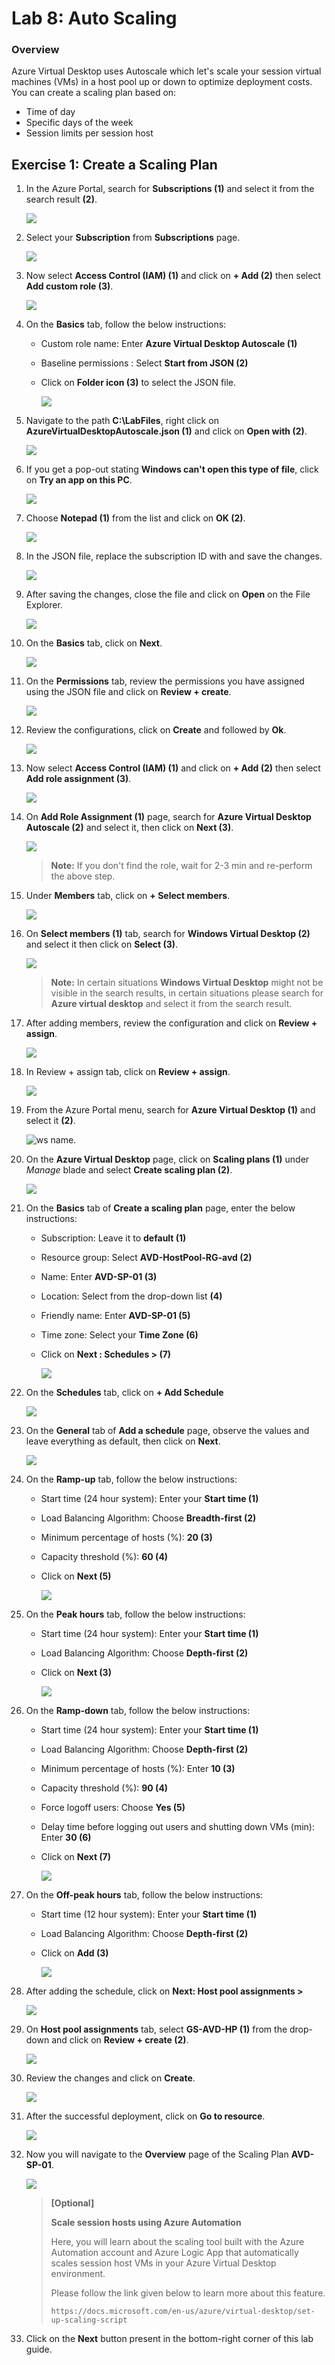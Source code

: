 
# Lab 8: Auto Scaling


### Overview

 Azure Virtual Desktop uses Autoscale which let's scale your session virtual machines (VMs) in a host pool up or down to optimize deployment costs. You can create a scaling plan based on:

   - Time of day
   - Specific days of the week
   - Session limits per session host


## Exercise 1: Create a Scaling Plan

1. In the Azure Portal, search for **Subscriptions (1)** and select it from the search result **(2)**.

    ![](media/subscriptions.png)
    
2. Select your **Subscription** from **Subscriptions** page.

   ![](media/sybname.png)
   
3. Now select **Access Control (IAM) (1)** and click on **+ Add (2)** then select **Add custom role (3)**.

    ![](media/customrole1.png)
    
4. On the **Basics** tab, follow the below instructions:

    - Custom role name:  Enter **Azure Virtual Desktop Autoscale (1)**
    - Baseline permissions : Select **Start from JSON (2)**
    - Click on **Folder icon (3)** to select the JSON file.

        ![](media/subscritipons2.png)
     
5. Navigate to the path **C:\LabFiles**, right click on **AzureVirtualDesktopAutoscale.json (1)** and click on **Open with (2)**.

    ![](media/openwith.png)
    
 6. If you get a pop-out stating **Windows can't open this type of file**, click on **Try an app on this PC**.

    ![](media/tryanotherapp.png)
    
7. Choose **Notepad (1)** from the list and click on **OK (2)**.

    ![](media/notepad.png)
    
8. In the JSON file, replace the subscription ID with **<inject key="Subscription Name" />** and save the changes.

    ![](media/subid.png)
    
9. After saving the changes, close the file and click on **Open** on the File Explorer.

    ![](media/open.png)
    
10. On the **Basics** tab, click on **Next**.

    ![](media/nextbasics.png)
    
11. On the **Permissions** tab, review the permissions you have assigned using the JSON file and click on **Review + create**.

     ![](media/permissionsreview.png)
     
12. Review the configurations, click on **Create** and followed by **Ok**.

    ![](media/createCR.png)

13. Now select **Access Control (IAM) (1)** and click on **+ Add (2)** then select **Add role assignment (3)**.

    ![](media/addrole.png)
   
14. On **Add Role Assignment (1)** page, search for **Azure Virtual Desktop Autoscale (2)** and select it, then click on **Next (3)**.

    ![](media/AVDrole.png)
   
     >**Note:** If you don't find the role, wait for 2-3 min and re-perform the above step.
   
15. Under **Members** tab, click on **+ Select members**.

    ![](media/selectmem.png)
   
16. On **Select members (1)** tab, search for **Windows Virtual Desktop (2)** and select it then click on **Select (3)**.

    ![](media/WindowsVirtualdesktop1.png)
    
    >**Note:** In certain situations **Windows Virtual Desktop** might not be visible in the search results, in certain situations please search for **Azure virtual desktop** and select it from the search result.
    
17. After adding members, review the configuration and click on **Review + assign**.

    ![](media/assignroleassignment.png)

18. In Review + assign tab, click on **Review + assign**.

    ![](/media-1/Ex8-task1-add1.png)

19. From the Azure Portal menu, search for **Azure Virtual Desktop (1)** and select it **(2)**.

    ![ws name.](media/2avd1.png)
   
20. On the **Azure Virtual Desktop** page, click on **Scaling plans (1)** under *Manage* blade and select **Create scaling plan (2)**.

    ![](media/csp.png)
   
21. On the **Basics** tab of **Create a scaling plan** page, enter the below instructions:

    - Subscription: Leave it to **default (1)**
    - Resource group: Select **AVD-HostPool-RG-avd (2)**
    - Name: Enter **AVD-SP-01 (3)**
    - Location: Select **<inject key="Region" />** from the drop-down list **(4)**
    - Friendly name: Enter **AVD-SP-01 (5)**
    - Time zone: Select your **Time Zone (6)**
    - Click on **Next : Schedules > (7)**

        ![](media/schedulee.png)

22. On the **Schedules** tab, click on **+ Add Schedule**

    ![](media/addschedulee.png)
   
23. On the **General** tab of **Add a schedule** page, observe the values and leave everything as default, then click on **Next**.

    ![](media/general1.png)
   
24. On the **Ramp-up** tab, follow the below instructions:

    - Start time (24 hour system): Enter your **Start time (1)**
    - Load Balancing Algorithm: Choose **Breadth-first (2)**
    - Minimum percentage of hosts (%): **20 (3)**
    - Capacity threshold (%): **60 (4)**
    - Click on **Next (5)**
    
        ![](media/rmap.png)
   
25. On the **Peak hours** tab, follow the below instructions:

    - Start time (24 hour system): Enter your **Start time (1)**
    - Load Balancing Algorithm: Choose **Depth-first (2)**
    - Click on **Next (3)**
    
        ![](media/peakhours1.png)
   
26. On the **Ramp-down** tab, follow the below instructions:

     - Start time (24 hour system): Enter your **Start time (1)**
     - Load Balancing Algorithm: Choose **Depth-first (2)**
     - Minimum percentage of hosts (%): Enter **10 (3)**
     - Capacity threshold (%): **90 (4)**
     - Force logoff users: Choose **Yes (5)**
     - Delay time before logging out users and shutting down VMs (min): Enter **30 (6)**
     - Click on **Next (7)**

        ![](media/rampdown1.png)
   
27. On the **Off-peak hours** tab, follow the below instructions:

     - Start time (12 hour system): Enter your **Start time (1)**
     - Load Balancing Algorithm: Choose **Depth-first (2)**
     - Click on **Add (3)**

        ![](media/offpeakhours1.png)
  
28. After adding the schedule, click on **Next: Host pool assignments >**

     ![](media/hpa1.png)
    
29. On **Host pool assignments** tab, select **GS-AVD-HP (1)** from the drop-down and click on **Review + create (2)**.

     ![](media-2/hostpoolassignmnet.png)
     
30. Review the changes and click on **Create**.

     ![](media/spcreate.png)
     
31. After the successful deployment, click on **Go to resource**.

     ![](media/GTR.png)
 
 32. Now you will navigate to the **Overview** page of the Scaling Plan **AVD-SP-01**.

     ![](media/overviewsp.png)
     
     
     
      >**[Optional]**
      >
      >**Scale session hosts using Azure Automation**
      >
      >Here, you will learn about the scaling tool built with the Azure Automation account and Azure Logic App that automatically scales session host VMs in your Azure Virtual Desktop environment. 
      >
      >Please follow the link given below to learn more about this feature. 
      >
      >```https://docs.microsoft.com/en-us/azure/virtual-desktop/set-up-scaling-script```


     
33. Click on the **Next** button present in the bottom-right corner of this lab guide.


